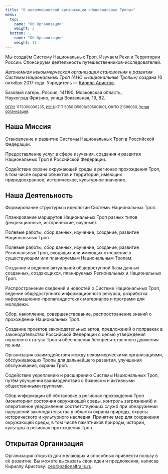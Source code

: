 ```yaml
---
title: "О некоммерческой организации «Национальные Тропы»"
menu:
  top:
    name: "Об Организации"
    weight: 3
  bottom:
    name: "Об Организации"
    weight: 11
---
```


Мы создаём Систему Национальных Троп. Изучаем Реки и Территории России. Спонсируем деятельность путешественников-исследователей.

*Автономная некоммерческая организация становления и развития Системы Национальных Троп (АНО «Национальные Тропы»)* создана 10 октября 2017 года. Учредитель — [Кирилл Аристов](https://kirillaristov.com).

<p>Базовый лагерь: Россия, 141190, Московская&nbsp;область, Наукоград&nbsp;Фрязино, улица&nbsp;Вокзальная, 19,&nbsp;82.</p>

<small>[ОГРН](ogrn-nonprofit-nationaltrails-russia.pdf?target=_blank) 1175000006235, [ИНН](inn-nonprofit-nationaltrails-russia.pdf?target=_blank)/КПП 5050135806/505001001, ОКПО 21596050, [Устав организации](ustav-nonprofit-nationaltrails-russia.pdf?target=_blank).</small>



## Наша Миссия

Становление и развитие Системы Национальных Троп в Российской Федерации.

Предоставление услуг в сфере изучения, создания и развития Национальных Троп в Российской Федерации.

Содействие охране окружающей среды в регионах прохождения Троп, в том числе охрана объектов и территорий, имеющих природоохранное, историческое, культурное значение.


## Наша Деятельность

Формирование структуры и идеологии Системы Национальных Троп.

Планирование маршрутов Национальных Троп разных типов (рекреационные, исторические, научные).

Полевые работы, сбор данных, изучение, создание, развитие Национальных Троп.

Полевые работы, сбор данных, изучение, создание, развитие Региональных Троп, входящих или имеющих отношение к существующим или планируемым Национальным Тропам.

Создание и ведение актуальной общедоступной базы данных созданных, создающихся, планируемых Региональных и Национальных Троп.

Распространение сведений и новостей о Системе Национальных Троп, ведение общедоступного информационного ресурса, разработка информационно-пропагандистских материалов и программ для молодёжи.

Сбор, накопление, совершенствование, распространение знаний о прохождении Национальных Троп.

Создание проектов законодательных актов, предложений о поправках в законодательство Российской Федерации с целью утверждения охранного статуса Троп и обеспечения беспрепятственного движения по ним.

Организация взаимодействия между некоммерческими организациями, обслуживающих Тропы для дальнейшего развития, улучшения обслуживания, охраны Троп.

Содействие укреплению и расширению Системы Национальных Троп, путём улучшения взаимодействия с бизнесом и активными общественными группами.

Сбор информации об обстановке в регионах прохождения Троп (мониторинг состояния окружающей среды, контроль загрязнений) и оперативное уведомление соответствующих служб при обнаружении нарушений законодательства в области охраны природы, охраны исторического и культурного наследия. Принятие мер для сохранения окружающей среды, в том числе памятников природы, истории, культуры в регионах прохождения Троп.


## Открытая Организация

Организация открыта для желающих и способных привнести пользу в её развитие. Вы можете высказать свои идеи и предложения, написав Кириллу Аристову: [ceo@nationaltrails.ru](mailto:ceo@nationaltrails.ru).